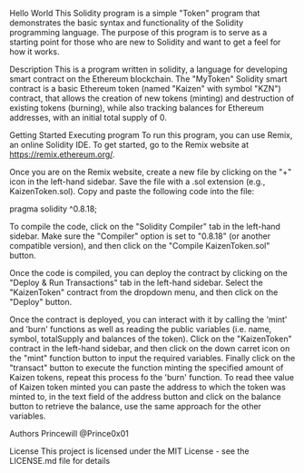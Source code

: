 Hello World
This Solidity program is a simple "Token" program that demonstrates the basic syntax and functionality of the Solidity programming language. The purpose of this program is to serve as a starting point for those who are new to Solidity and want to get a feel for how it works.

Description
This is a program written in solidity, a language for developing smart contract on the Ethereum blockchain. The  "MyToken" Solidity smart contract is a basic Ethereum token (named "Kaizen" with symbol "KZN") contract,  that allows the creation of new tokens (minting) and destruction of existing tokens (burning), while also tracking balances for Ethereum addresses, with an initial total supply of 0.

Getting Started
Executing program
To run this program, you can use Remix, an online Solidity IDE. To get started, go to the Remix website at https://remix.ethereum.org/.

Once you are on the Remix website, create a new file by clicking on the "+" icon in the left-hand sidebar. Save the file with a .sol extension (e.g., KaizenToken.sol). Copy and paste the following code into the file:

pragma solidity ^0.8.18;

To compile the code, click on the "Solidity Compiler" tab in the left-hand sidebar. Make sure the "Compiler" option is set to "0.8.18" (or another compatible version), and then click on the "Compile KaizenToken.sol" button.

Once the code is compiled, you can deploy the contract by clicking on the "Deploy & Run Transactions" tab in the left-hand sidebar. Select the "KaizenToken" contract from the dropdown menu, and then click on the "Deploy" button.

Once the contract is deployed, you can interact with it by calling the 'mint' and 'burn' functions as well as reading the public variables (i.e. name, symbol, totalSupply and balances of the token). Click on the "KaizenToken" contract in the left-hand sidebar, and then click on the down carret icon on the "mint" function button to input the required variables. Finally click on the "transact" button to execute the function minting the specified amount of Kaizen tokens, repeat this process fo the 'burn' function. To read thee value of Kaizen token minted you can paste the address to which the token was minted to, in the text field of the address button and click on the balance button to retrieve the balance, use the same approach for the other variables.

Authors
Princewill
@Prince0x01

License
This project is licensed under the MIT License - see the LICENSE.md file for details
